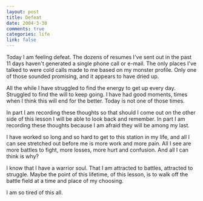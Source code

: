 ```yaml
--- 
layout: post
title: Defeat
date: 2004-3-30
comments: true
categories: life
link: false
---
```

Today I am feeling defeat. The dozens of resumes I've sent out in the past 11 days haven't generated a single phone call or e-mail. The only places I've talked to were cold calls made to me based on my monster profile. Only one of those sounded promising, and it appears to have dried up.

All the while I have struggled to find the energy to get up every day. Struggled to find the will to keep going. I have had good moments, times when I think this will end for the better. Today is not one of those times.

In part I am recording these thoughts so that should I come out on the other side of this lesson I will be able to look back and remember. In part I am recording these thoughts because I am afraid they will be among my last.

I have worked so long and so hard to get to this station in my life, and all I can see stretched out before me is more work and more pain. All I see are more battles to fight, more losses, more hurt and confusion. And all I can think is why?

I know that I have a warrior soul. That I am attracted to battles, attracted to struggle. Maybe the point of this lifetime, of this lesson, is to walk off the battle field at a time and place of my choosing.

I am so tired of this all.
